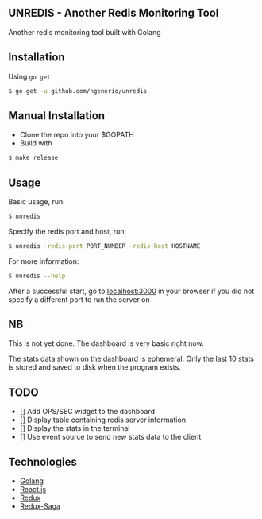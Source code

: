 ## UNREDIS - Another Redis Monitoring Tool

Another redis monitoring tool built with Golang

## Installation

Using `go get`

```bash
$ go get -u github.com/ngenerio/unredis
```

## Manual Installation

- Clone the repo into your $GOPATH
- Build with

```bash
$ make release
```

## Usage

Basic usage, run:

```bash
$ unredis
```

Specify the redis port and host, run:

```bash
$ unredis -redis-port PORT_NUMBER -redis-host HOSTNAME
```

For more information:

```bash
$ unredis --help
```

After a successful start, go to [localhost:3000](http://localhost:3000) in your browser if you did not specify a different port to run the server on

## NB
This is not yet done. The dashboard is very basic right now.

The stats data shown on the dashboard is ephemeral. Only the last 10 stats is stored and saved to disk when the program exists.

## TODO

- [] Add OPS/SEC widget to the dashboard
- [] Display table containing redis server information
- [] Display the stats in the terminal
- [] Use event source to send new stats data to the client

## Technologies

- [Golang](https://golang.org/)
- [React.js](https://facebook.github.io/react/)
- [Redux](https://github.com/reactjs/redux)
- [Redux-Saga](https://redux-saga.github.io/redux-saga/)
